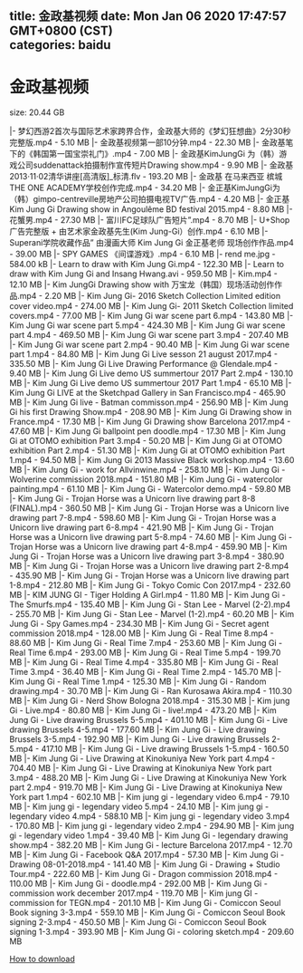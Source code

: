 
title: 金政基视频
date: Mon Jan 06 2020 17:47:57 GMT+0800 (CST)    
categories: baidu
---

# 金政基视频
size: 20.44 GB
 
 
|- 梦幻西游2首次与国际艺术家跨界合作，金政基大师的《梦幻狂想曲》2分30秒完整版.mp4 - 5.10 MB
|- 金政基视频第一部10分钟.mp4 - 22.30 MB
|- 金政基笔下的《韩国第一国宝崇礼门》.mp4 - 7.00 MB
|- 金政基KimJungGi 为（韩）游戏公司suddenattack拍摄制作宣传短片Drawing show.mp4 - 9.90 MB
|- 金政基2013·11·02清华讲座[高清版]_标清.flv - 193.20 MB
|- 金政基 在马来西亚 槟城THE ONE ACADEMY学校创作完成.mp4 - 34.20 MB
|- 金正基KimJungGi为（韩）gimpo-centreville房地产公司拍摄电视TV广告.mp4 - 4.20 MB
|- 金正基Kim Jung Gi Drawing show in Angoulême BD festival 2015.mp4 - 8.80 MB
|- 花蟹男.mp4 - 27.30 MB
|- 富川FC足球队广告短片”.mp4 - 8.70 MB
|- U+Shop 广告完整版 + 由艺术家金政基先生(Kim Jung-Gi）创作.mp4 - 6.10 MB
|- Superani学院收藏作品” 由漫画大师 Kim Jung Gi 金正基老师 现场创作作品.mp4 - 39.00 MB
|- SPY GAMES 《间谍游戏》.mp4 - 6.10 MB
|- rend me.jpg - 584.00 kB
|- Learn to draw with Kim Jung Gi.mp4 - 122.30 MB
|- Learn to draw with Kim Jung Gi and Insang Hwang.avi - 959.50 MB
|- Kim.mp4 - 12.10 MB
|- Kim JungGi Drawing show with 万宝龙（韩国）现场活动创作作品.mp4 - 2.20 MB
|- Kim Jung Gi- 2016 Sketch Collection Limited edition cover video.mp4 - 274.00 MB
|- Kim Jung Gi-  2011  Sketch Collection limited covers.mp4 - 77.00 MB
|- Kim Jung Gi war scene part 6.mp4 - 143.80 MB
|- Kim Jung Gi war scene part 5.mp4 - 424.30 MB
|- Kim Jung Gi war scene part 4.mp4 - 469.50 MB
|- Kim Jung Gi war scene part 3.mp4 - 207.40 MB
|- Kim Jung Gi war scene part 2.mp4 - 90.40 MB
|- Kim Jung Gi war scene part 1.mp4 - 84.80 MB
|- Kim Jung Gi Live sesson 21 august 2017.mp4 - 335.50 MB
|- Kim Jung Gi Live Drawing Performance @ Glendale.mp4 - 9.40 MB
|- Kim Jung Gi Live demo US summertour 2017 Part 2.mp4 - 130.10 MB
|- Kim Jung Gi Live demo US summertour 2017 Part 1.mp4 - 65.10 MB
|- Kim Jung Gi LIVE at the Sketchpad Gallery in San Francisco.mp4 - 465.90 MB
|- Kim Jung Gi live  - Batman commisson.mp4 - 256.90 MB
|- Kim Jung Gi his first Drawing Show.mp4 - 208.90 MB
|- Kim Jung Gi Drawing show in France.mp4 - 17.30 MB
|- Kim Jung Gi Drawing show Barcelona 2017.mp4 - 47.60 MB
|- Kim Jung Gi ballpoint pen doodle.mp4 - 17.30 MB
|- Kim Jung Gi at OTOMO exhibition Part 3.mp4 - 50.20 MB
|- Kim Jung Gi at OTOMO exhibition Part 2.mp4 - 51.30 MB
|- Kim Jung Gi at OTOMO exhibition Part 1.mp4 - 94.50 MB
|- Kim Jung Gi 2013 Massive Black workshop.mp4 - 13.60 MB
|- Kim Jung Gi - work for Allvinwine.mp4 - 258.10 MB
|- Kim Jung Gi - Wolverine commission 2018.mp4 - 151.80 MB
|- Kim Jung Gi - watercolor painting.mp4 - 61.10 MB
|- Kim Jung Gi - Watercolor demo.mp4 - 59.80 MB
|- Kim Jung Gi - Trojan Horse was a Unicorn live drawing part 8-8 (FINAL).mp4 - 360.50 MB
|- Kim Jung Gi - Trojan Horse was a Unicorn live drawing part 7-8.mp4 - 598.60 MB
|- Kim Jung Gi - Trojan Horse was a Unicorn live drawing part 6-8.mp4 - 421.90 MB
|- Kim Jung Gi - Trojan Horse was a Unicorn live drawing part 5-8.mp4 - 74.60 MB
|- Kim Jung Gi - Trojan Horse was a Unicorn live drawing part 4-8.mp4 - 459.90 MB
|- Kim Jung Gi - Trojan Horse was a Unicorn live drawing part 3-8.mp4 - 380.90 MB
|- Kim Jung Gi - Trojan Horse was a Unicorn live drawing part 2-8.mp4 - 435.90 MB
|- Kim Jung Gi - Trojan Horse was a Unicorn live drawing part 1-8.mp4 - 212.80 MB
|- Kim Jung Gi - Tokyo Comic Con 2017.mp4 - 232.60 MB
|- KIM JUNG GI - Tiger Holding A Girl.mp4 - 11.80 MB
|- Kim Jung Gi - The Smurfs.mp4 - 135.40 MB
|- Kim Jung Gi - Stan Lee - Marvel (2-2).mp4 - 255.70 MB
|- Kim Jung Gi - Stan Lee - Marvel (1-2).mp4 - 60.20 MB
|- Kim Jung Gi - Spy Games.mp4 - 234.30 MB
|- Kim Jung Gi - Secret agent commission 2018.mp4 - 128.00 MB
|- Kim Jung Gi - Real Time 8.mp4 - 88.60 MB
|- Kim Jung Gi - Real Time 7.mp4 - 253.60 MB
|- Kim Jung Gi - Real Time 6.mp4 - 293.00 MB
|- Kim Jung Gi - Real Time 5.mp4 - 199.70 MB
|- Kim Jung Gi - Real Time 4.mp4 - 335.80 MB
|- Kim Jung Gi - Real Time 3.mp4 - 36.40 MB
|- Kim Jung Gi - Real Time 2.mp4 - 145.70 MB
|- Kim Jung Gi - Real Time 1.mp4 - 125.30 MB
|- Kim Jung Gi - Random drawing.mp4 - 30.70 MB
|- Kim Jung Gi - Ran Kurosawa Akira.mp4 - 110.30 MB
|- Kim Jung Gi - Nerd Show Bologna 2018.mp4 - 315.30 MB
|- Kim jung Gi - Live.mp4 - 80.80 MB
|- Kim Jung Gi - live!.mp4 - 473.20 MB
|- Kim Jung Gi - Live drawing Brussels 5-5.mp4 - 401.10 MB
|- Kim Jung Gi - Live drawing Brussels 4-5.mp4 - 177.60 MB
|- Kim Jung Gi - Live drawing Brussels 3-5.mp4 - 192.90 MB
|- Kim Jung Gi - Live drawing Brussels 2-5.mp4 - 417.10 MB
|- Kim Jung Gi - Live drawing Brussels 1-5.mp4 - 160.50 MB
|- Kim Jung Gi - Live Drawing at Kinokuniya New York part 4.mp4 - 704.40 MB
|- Kim Jung Gi - Live Drawing at Kinokuniya New York part 3.mp4 - 488.20 MB
|- Kim Jung Gi - Live Drawing at Kinokuniya New York part 2.mp4 - 919.70 MB
|- Kim Jung Gi - Live Drawing at Kinokuniya New York part 1.mp4 - 602.10 MB
|- Kim jung gi - legendary video 6.mp4 - 79.10 MB
|- Kim jung gi - legendary video 5.mp4 - 24.10 MB
|- Kim jung gi - legendary video 4.mp4 - 588.10 MB
|- Kim jung gi - legendary video 3.mp4 - 170.80 MB
|- Kim jung gi - legendary video 2.mp4 - 294.90 MB
|- Kim jung gi - legendary video 1.mp4 - 39.40 MB
|- Kim Jung Gi - legendary drawing show.mp4 - 382.20 MB
|- Kim Jung Gi - lecture Barcelona 2017.mp4 - 12.70 MB
|- Kim Jung Gi - Facebook  Q&A 2017.mp4 - 57.30 MB
|- Kim Jung Gi - Drawing 08-01-2018.mp4 - 141.40 MB
|- Kim Jung Gi - Drawing + Studio Tour.mp4 - 222.60 MB
|- Kim Jung Gi - Dragon commission 2018.mp4 - 110.00 MB
|- Kim Jung Gi - doodle.mp4 - 292.00 MB
|- Kim Jung Gi - commission work december 2017.mp4 - 119.70 MB
|- Kim jung GI - commission for TEGN.mp4 - 201.10 MB
|- Kim Jung Gi - Comiccon Seoul Book signing 3-3.mp4 - 559.10 MB
|- Kim Jung Gi - Comiccon Seoul Book signing 2-3.mp4 - 450.50 MB
|- Kim Jung Gi - Comiccon Seoul Book signing 1-3.mp4 - 393.90 MB
|- Kim Jung Gi - coloring sketch.mp4 - 209.60 MB

[How to download](https://bpcam.bemobtrk.com/go/2ceec3aa-1ca2-46d6-b9ff-aaa5c184517c?jno=5204)